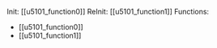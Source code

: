Init: [[u5101_function0]]
ReInit: [[u5101_function1]]
Functions:
- [[u5101_function0]]
- [[u5101_function1]]
